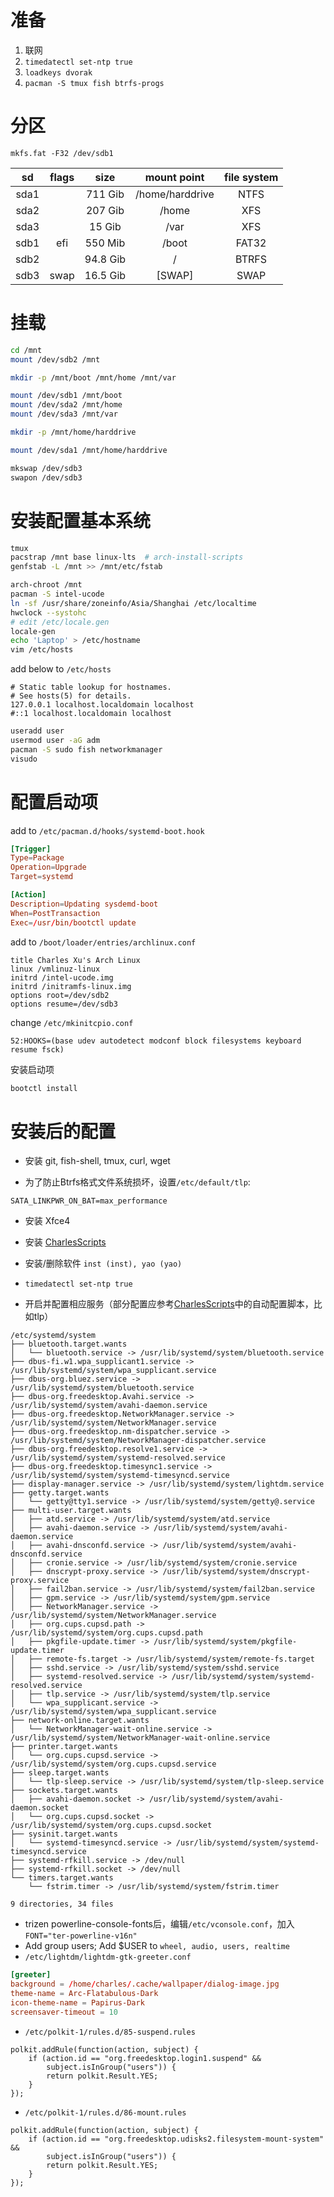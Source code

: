 # 准备

1. 联网
2. `timedatectl set-ntp true`
3. `loadkeys dvorak`
4. `pacman -S tmux fish btrfs-progs`

# 分区

`mkfs.fat -F32 /dev/sdb1`

|  sd  | flags |   size   |   mount point   | file system |
| :--: | :---: | :------: | :-------------: | :---------: |
| sda1 |       | 711 Gib  | /home/harddrive |    NTFS     |
| sda2 |       | 207 Gib  |      /home      |     XFS     |
| sda3 |       |  15 Gib  |      /var       |     XFS     |
| sdb1 |  efi  | 550 Mib  |      /boot      |    FAT32    |
| sdb2 |       | 94.8 Gib |        /        |    BTRFS    |
| sdb3 | swap  | 16.5 Gib |     [SWAP]      |    SWAP     |

# 挂载

```bash
cd /mnt
mount /dev/sdb2 /mnt

mkdir -p /mnt/boot /mnt/home /mnt/var

mount /dev/sdb1 /mnt/boot
mount /dev/sda2 /mnt/home
mount /dev/sda3 /mnt/var

mkdir -p /mnt/home/harddrive

mount /dev/sda1 /mnt/home/harddrive

mkswap /dev/sdb3
swapon /dev/sdb3
```

# 安装配置基本系统

```bash
tmux
pacstrap /mnt base linux-lts  # arch-install-scripts
genfstab -L /mnt >> /mnt/etc/fstab

arch-chroot /mnt
pacman -S intel-ucode
ln -sf /usr/share/zoneinfo/Asia/Shanghai /etc/localtime
hwclock --systohc
# edit /etc/locale.gen
locale-gen
echo 'Laptop' > /etc/hostname
vim /etc/hosts
```

add below to `/etc/hosts`

```
# Static table lookup for hostnames.
# See hosts(5) for details.
127.0.0.1 localhost.localdomain localhost
#::1 localhost.localdomain localhost
```

```bash
useradd user
usermod user -aG adm
pacman -S sudo fish networkmanager
visudo
```

# 配置启动项

add to `/etc/pacman.d/hooks/systemd-boot.hook`

```toml
[Trigger]
Type=Package
Operation=Upgrade
Target=systemd

[Action]
Description=Updating sysdemd-boot
When=PostTransaction
Exec=/usr/bin/bootctl update
```

add to `/boot/loader/entries/archlinux.conf`

```
title Charles Xu's Arch Linux
linux /vmlinuz-linux
initrd /intel-ucode.img
initrd /initramfs-linux.img
options root=/dev/sdb2
options resume=/dev/sdb3
```

change `/etc/mkinitcpio.conf`

```
52:HOOKS=(base udev autodetect modconf block filesystems keyboard resume fsck)
```

安装启动项

```bash
bootctl install
```

#  安装后的配置

- 安装 git, fish-shell, tmux, curl, wget

- 为了防止Btrfs格式文件系统损坏，设置`/etc/default/tlp`:

```
SATA_LINKPWR_ON_BAT=max_performance
```

- 安装 Xfce4

- 安装 [CharlesScripts](https://github.com/the0demiurge/CharlesScripts)

- 安装/删除软件 `inst (inst), yao (yao)`

- `timedatectl set-ntp true`

- 开启并配置相应服务（部分配置应参考[CharlesScripts](https://github.com/the0demiurge/CharlesScripts/tree/master/charles/installation.d/conf.d)中的自动配置脚本，比如tlp）

```
/etc/systemd/system
├── bluetooth.target.wants
│   └── bluetooth.service -> /usr/lib/systemd/system/bluetooth.service
├── dbus-fi.w1.wpa_supplicant1.service -> /usr/lib/systemd/system/wpa_supplicant.service
├── dbus-org.bluez.service -> /usr/lib/systemd/system/bluetooth.service
├── dbus-org.freedesktop.Avahi.service -> /usr/lib/systemd/system/avahi-daemon.service
├── dbus-org.freedesktop.NetworkManager.service -> /usr/lib/systemd/system/NetworkManager.service
├── dbus-org.freedesktop.nm-dispatcher.service -> /usr/lib/systemd/system/NetworkManager-dispatcher.service
├── dbus-org.freedesktop.resolve1.service -> /usr/lib/systemd/system/systemd-resolved.service
├── dbus-org.freedesktop.timesync1.service -> /usr/lib/systemd/system/systemd-timesyncd.service
├── display-manager.service -> /usr/lib/systemd/system/lightdm.service
├── getty.target.wants
│   └── getty@tty1.service -> /usr/lib/systemd/system/getty@.service
├── multi-user.target.wants
│   ├── atd.service -> /usr/lib/systemd/system/atd.service
│   ├── avahi-daemon.service -> /usr/lib/systemd/system/avahi-daemon.service
│   ├── avahi-dnsconfd.service -> /usr/lib/systemd/system/avahi-dnsconfd.service
│   ├── cronie.service -> /usr/lib/systemd/system/cronie.service
│   ├── dnscrypt-proxy.service -> /usr/lib/systemd/system/dnscrypt-proxy.service
│   ├── fail2ban.service -> /usr/lib/systemd/system/fail2ban.service
│   ├── gpm.service -> /usr/lib/systemd/system/gpm.service
│   ├── NetworkManager.service -> /usr/lib/systemd/system/NetworkManager.service
│   ├── org.cups.cupsd.path -> /usr/lib/systemd/system/org.cups.cupsd.path
│   ├── pkgfile-update.timer -> /usr/lib/systemd/system/pkgfile-update.timer
│   ├── remote-fs.target -> /usr/lib/systemd/system/remote-fs.target
│   ├── sshd.service -> /usr/lib/systemd/system/sshd.service
│   ├── systemd-resolved.service -> /usr/lib/systemd/system/systemd-resolved.service
│   ├── tlp.service -> /usr/lib/systemd/system/tlp.service
│   └── wpa_supplicant.service -> /usr/lib/systemd/system/wpa_supplicant.service
├── network-online.target.wants
│   └── NetworkManager-wait-online.service -> /usr/lib/systemd/system/NetworkManager-wait-online.service
├── printer.target.wants
│   └── org.cups.cupsd.service -> /usr/lib/systemd/system/org.cups.cupsd.service
├── sleep.target.wants
│   └── tlp-sleep.service -> /usr/lib/systemd/system/tlp-sleep.service
├── sockets.target.wants
│   ├── avahi-daemon.socket -> /usr/lib/systemd/system/avahi-daemon.socket
│   └── org.cups.cupsd.socket -> /usr/lib/systemd/system/org.cups.cupsd.socket
├── sysinit.target.wants
│   └── systemd-timesyncd.service -> /usr/lib/systemd/system/systemd-timesyncd.service
├── systemd-rfkill.service -> /dev/null
├── systemd-rfkill.socket -> /dev/null
└── timers.target.wants
    └── fstrim.timer -> /usr/lib/systemd/system/fstrim.timer

9 directories, 34 files
```

- trizen powerline-console-fonts后，编辑`/etc/vconsole.conf`，加入`FONT="ter-powerline-v16n"`
- Add group users; Add $USER to `wheel, audio, users, realtime`
- `/etc/lightdm/lightdm-gtk-greeter.conf`

```toml
[greeter]
background = /home/charles/.cache/wallpaper/dialog-image.jpg
theme-name = Arc-Flatabulous-Dark
icon-theme-name = Papirus-Dark
screensaver-timeout = 10
```

- `/etc/polkit-1/rules.d/85-suspend.rules`

```
polkit.addRule(function(action, subject) {
    if (action.id == "org.freedesktop.login1.suspend" &&
        subject.isInGroup("users")) {
        return polkit.Result.YES;
    }
});
```

- `/etc/polkit-1/rules.d/86-mount.rules`

```
polkit.addRule(function(action, subject) {
    if (action.id == "org.freedesktop.udisks2.filesystem-mount-system" &&
        subject.isInGroup("users")) {
        return polkit.Result.YES;
    }
});
```

